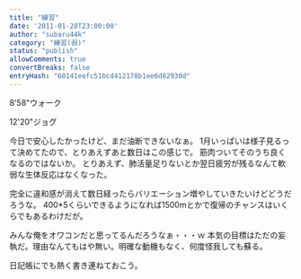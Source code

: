 ```yaml
---
title: "練習"
date: '2011-01-28T23:00:00'
author: "subaru44k"
category: "練習(弱)"
status: "publish"
allowComments: true
convertBreaks: false
entryHash: "68141eefc51bcd412178b1ee6d82930d"
---
```

8'58"ウォーク

12'20"ジョグ

今日で安心したかったけど、まだ油断できないなぁ。
1月いっぱいは様子見るって決めてたので、とりあえずあと数日はこの感じで。
筋肉ついてそのうち良くなるのではないか。
とりあえず、肺活量足りないとか翌日疲労が残るなんて軟弱な生体反応はなくなった。

完全に違和感が消えて数日経ったらバリエーション増やしていきたいけどどうだろうな。
400*5くらいできるようになれば1500mとかで復帰のチャンスはいくらでもあるわけだが。

みんな俺をオワコンだと思ってるんだろうなぁ・・・ｗ
本気の目標はただの妄執だ。理由なんてもはや無い。明確な動機もなく、何度怪我しても蘇る。

日記帳にでも熱く書き連ねておこう。
